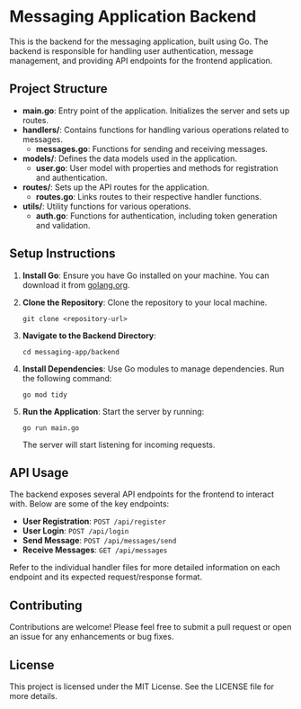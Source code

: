 # Messaging Application Backend

This is the backend for the messaging application, built using Go. The backend is responsible for handling user authentication, message management, and providing API endpoints for the frontend application.

## Project Structure

- **main.go**: Entry point of the application. Initializes the server and sets up routes.
- **handlers/**: Contains functions for handling various operations related to messages.
  - **messages.go**: Functions for sending and receiving messages.
- **models/**: Defines the data models used in the application.
  - **user.go**: User model with properties and methods for registration and authentication.
- **routes/**: Sets up the API routes for the application.
  - **routes.go**: Links routes to their respective handler functions.
- **utils/**: Utility functions for various operations.
  - **auth.go**: Functions for authentication, including token generation and validation.

## Setup Instructions

1. **Install Go**: Ensure you have Go installed on your machine. You can download it from [golang.org](https://golang.org/dl/).

2. **Clone the Repository**: Clone the repository to your local machine.

   ```
   git clone <repository-url>
   ```

3. **Navigate to the Backend Directory**:

   ```
   cd messaging-app/backend
   ```

4. **Install Dependencies**: Use Go modules to manage dependencies. Run the following command:

   ```
   go mod tidy
   ```

5. **Run the Application**: Start the server by running:

   ```
   go run main.go
   ```

   The server will start listening for incoming requests.

## API Usage

The backend exposes several API endpoints for the frontend to interact with. Below are some of the key endpoints:

- **User Registration**: `POST /api/register`
- **User Login**: `POST /api/login`
- **Send Message**: `POST /api/messages/send`
- **Receive Messages**: `GET /api/messages`

Refer to the individual handler files for more detailed information on each endpoint and its expected request/response format.

## Contributing

Contributions are welcome! Please feel free to submit a pull request or open an issue for any enhancements or bug fixes.

## License

This project is licensed under the MIT License. See the LICENSE file for more details.